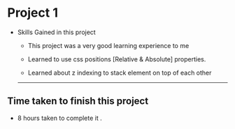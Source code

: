 # Project 1

- Skills Gained in this project

  - This project was a very good learning experience to me

  - Learned to use css positions [Relative & Absolute] properties.

  - Learned about z indexing to stack element on top of each other

  ***

## Time taken to finish this project

- 8 hours taken to complete it .


